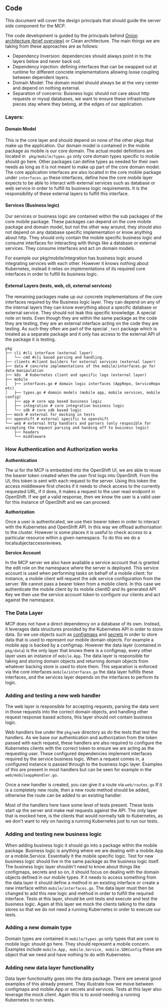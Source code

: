 ## Code

This document will cover the design principals that should guide the server side component for the MCP.

The code development is guided by the principals behind [Onion architecture (brief overview)](http://jeffreypalermo.com/blog/the-onion-architecture-part-1/) or Clean architecture.
The main things we are taking from these approaches are as follows:


- Dependency Inversion: dependencies should always point in to the layers below and never back out.
- Dependency injection: defining interfaces that can be swapped out at runtime for different concrete implementations allowing loose coupling between dependent layers.
- Domain Model: The domain model should always be at the very center and depend on nothing external.
- Separation of concerns: Buisness logic should not care about http requests or mysql databases, we want to ensure these
infrastructure pieces stay where they belong, at the edges of our application.
### Layers: 

#### Domain Model

This is the core layer and should depend on none of the other pkgs that make up the application. Our domain model is
contained in the mobile package as mobile is our core domain. The actual model definitions are located in ``` pkg/mobile/types.go``` 
only core domain types specific to mobile should go here. Other packages can define types as needed for their own needs as long as it 
is not meant to make up part of the core domain model.
The core application interfaces are also located in the core mobile package under ```interfaces.go``` these interfaces, define how the core mobile 
layer expects to be able to interact with external services such as database or web service in order to fulfill its business logic requirements. It is 
the responsibility of these external layers to fulfill this interface.


#### Services (Business logic)

Our services or business logic are contained within the sub packages of the core mobile package. These packages can depend on the core mobile
package and domain model, but not the other way around, they should also not depend on any database specific implementation or know anything about http. 
They should only contain the mobile specific business logic and consume interfaces for interacting with things like a database or external services. They consume interfaces and act on domain models.

For example our pkg/mobile/integration has business logic around integrating services with each other. However it knows nothing about Kubernetes, instead it relies on implementations of 
its required core interfaces in order to fulfill its business logic.

#### External Layers (tests, web, cli, external services)

The remaining packages make up our concrete implementations of the core interfaces required by the Business logic layer. They can depend on any of the internal layers
they can know everything about a specific database or external service. They should not leak this specific knowledge.
A special note on tests. Even though they are within the same package as the code they are testing, they are an external interface acting on the code they are testing. As such  they often are part of the special
```_test``` package which is treated as a separate package and it only has access to the external API of the package it is testing.
  


```
pkg
├── cli #cli interface (external layer)
│   └── cmd #cli based parsing and handling.
├── clients #client builders for external services (external layer) 
├── data # concrete implementations of the mobile/interfaces.go for data manipulation
├── k8s  # Kubernetes client and specific logs (external layer) 
├── mobile
│   ├── interfaces.go # domain logic interfaces (AppRepo, ServiceRepo etc)
│   ├── types.go # domain models (mobile app, mobile services, mobile config)
│   ├── app # core app based business logic
│   ├── integration # core integration business logic
│   └── sdk # core sdk based logic
├── mock # external for mocking in tests
├── openshift # external specific to openshift
└── web # external http handlers and parsers (only resposible for accepting the request parsing and handing off to business logic)
    ├── headers
    └── middleware

```


### How Authentication and Authorization works

**Authentication**

The ui for the MCP is embedded into the OpenShift UI, we are able to reuse the bearer token created when the user first logs into OpenShift.
From the UI, this token is sent with each request to the server. Using this token the access middleware first checks if it needs to check access to the currently
requested URL, if it does, it makes a request to the user read endpoint in OpenShift. If we get a valid response, then we know the user is a 
valid user for this instance of OpenShift and we can proceed.

**Authorization**

Once a user is authenticated, we use their bearer token in order to interact with the Kubernetes and OpenShift API. In this way we offload 
authorisation to the cluster. However is some places it is useful to check access to a particular resource within a given namespace. To do this we 
do a localsubjectaccessreviews. 

**Service Account**

In the MCP server we also have available a service account that is granted the edit role on the namespace where the server is deployed.
This service account is used when performing tasks on behalf of a mobile client: for instance, a mobile client will request the sdk service 
configuration from the server. We cannot pass a bearer token from a mobile client. In this case we authenticate the mobile client by its
mobile clientID and its generated API Key we then use the service account token to configure our clients and act against the namespace.


### The Data Layer

MCP does not have a direct dependency on a database of its own. Instead, it leverages data structures provided by the Kubernetes API
in order to store data. So we use objects such as [configmaps](https://Kubernetes-v1-4.github.io/docs/user-guide/configmap/) and [secrets](https://Kubernetes-v1-4.github.io/docs/user-guide/secrets/) in order to store data that is used to represent our mobile
domain objects. For example a mobile app is backed by a configmap. However the data layer (contained in ```pkg/data```) is the only layer that knows there is a configmap,
every other layer uses an instance of ```mobile.App```. The data layer is responsible for taking and storing domain objects and returning domain objects from whatever backing store is used to store them. 
This separation is enforced via the core interfaces ``` mobile/interfaces.go ``` the data layer fulfills these interfaces, and the services layer depends on the interfaces to perform its logic.


### Adding and testing a new web handler

The web layer is responsible for
accepting requests, parsing the data sent in those requests into the correct domain objects, and handling other request response based actions, this layer should not contain business logic.

Web handlers live under the ```pkg/web``` directory as do the tests that test the handlers. As we base our authentication and authorization from the token passed with
each request, these handlers are also required to configure the Kubernetes clients with the correct token to ensure we are acting as the requesting user.
These configured dependencies implement interfaces required by the service business logic. When a request comes in, a configured instance is passed through
to the business logic layer. Examples of this are present in most handlers but can be seen for example in the ```web/mobileappHandler.go```. 

Once a new handler is created, you can give it a route via ```web/routes.go``` If it is a completely new route, then a new route method should be added, otherwise the route
can be added to an existing handler.

Most of the handlers here have some level of tests present. These tests start up the server and make real requests against the API. The only layer that is mocked here, is the 
clients that would normally talk to Kubernetes, as we don't want to rely on having a running Kubernetes just to run our tests.



### Adding and testing new business logic

When adding business logic it should go into a package within the mobile package. Business logic is anything where we are dealing with
a mobile.App or a mobile.Service. Essentially it the mobile specific logic. Test for new business logic should live in the same package as the business logic itself.
The business logic layer shouldn't need to know about things like configmaps, secrets and so on, it should focus on dealing with the domain objects defined in our mobile types.
If it needs to access something from the data layer it should define a method in an existing interface or create a new interface within ```mobile/interfaces.go```. The data layer must then
be changed to add this new logic and method in order to fulfill the required interface. Tests at this layer, should be unit tests 
and execute and test the business logic. Again at this layer we mock the clients talking to the data stores so that we do not need
a running Kubernetes in order to execute our tests. 

### Adding a new domain type

Domain types are contained in ```mobile/types.go``` only types that are core to mobile logic should go here. They should represent a 
mobile concern. Examples include ```mobile.App, mobile.Service, mobile.SDKConfig``` these are object that we need and have nothing to do
with Kubernetes.

### Adding new data layer functionality

Data layer functionality goes into the data package. There are several good examples of this already present. They illustrate how we
move between configmaps and mobile.App or secrets and services. Tests at this layer also leverage the mock client. Again this is to avoid needing
a running Kubernetes to run tests. 